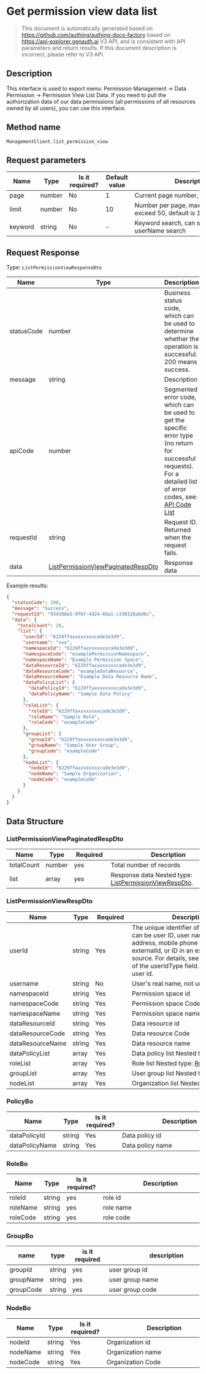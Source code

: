 # Get permission view data list

<!--
Warning ⚠️:
Do not modify this document directly,
https://github.com/Authing/authing-docs-factory
Use this project to generate
-->

<LastUpdated />

> This document is automatically generated based on https://github.com/authing/authing-docs-factory based on https://api-explorer.genauth.ai V3 API, and is consistent with API parameters and return results. If this document description is incorrect, please refer to V3 API.

## Description

This interface is used to export menu: Permission Management -> Data Permission -> Permission View List Data. If you need to pull the authorization data of our data permissions (all permissions of all resources owned by all users), you can use this interface.

## Method name

`ManagementClient.list_permission_view`

## Request parameters

| Name    | Type   | <div style="width:80px">Is it required?</div> | <div style="width:60px">Default value</div> | <div style="width:300px">Description</div>               | <div style="width:200px">Sample value</div> |
| ------- | ------ | --------------------------------------------- | ------------------------------------------- | -------------------------------------------------------- | ------------------------------------------- |
| page    | number | No                                            | 1                                           | Current page number, starting from 1                     | `1`                                         |
| limit   | number | No                                            | 10                                          | Number per page, maximum cannot exceed 50, default is 10 | `10`                                        |
| keyword | string | No                                            | -                                           | Keyword search, can support userName search              | `123`                                       |

## Request Response

Type: `ListPermissionViewResponseDto`

| Name       | Type                                                                                 | Description                                                                                                                                                                                                                                                                                                                                 |
| ---------- | ------------------------------------------------------------------------------------ | ------------------------------------------------------------------------------------------------------------------------------------------------------------------------------------------------------------------------------------------------------------------------------------------------------------------------------------------- |
| statusCode | number                                                                               | Business status code, which can be used to determine whether the operation is successful. 200 means success.                                                                                                                                                                                                                                |
| message    | string                                                                               | Description                                                                                                                                                                                                                                                                                                                                 |
| apiCode    | number                                                                               | Segmented error code, which can be used to get the specific error type (no return for successful requests). For a detailed list of error codes, see: [API Code List](https://api-explorer.genauth.ai/?tag=group/%E5%BC%80%E5%8F%91%E5%87%86%E5%A4%87#tag/%E5%BC%80%E5%8F%91%E5%87%86%E5%A4%87/%E9%94%99%E8%AF%AF%E5%A4%84%E7%90%86/apiCode) |
| requestId  | string                                                                               | Request ID. Returned when the request fails.                                                                                                                                                                                                                                                                                                |
| data       | <a href="#ListPermissionViewPaginatedRespDto">ListPermissionViewPaginatedRespDto</a> | Response data                                                                                                                                                                                                                                                                                                                               |

Example results:

```json
{
  "statusCode": 200,
  "message": "Success",
  "requestId": "934108e5-9fbf-4d24-8da1-c330328abd6c",
  "data": {
    "totalCount": 20,
    "list": {
      "userId": "6229ffaxxxxxxxxcade3e3d9",
      "username": "xxx",
      "namespaceId": "6229ffaxxxxxxxxcade3e3d9",
      "namespaceCode": "examplePermissionNamespace",
      "namespaceName": "Example Permission Space",
      "dataResourceId": "6229ffaxxxxxxxxcade3e3d9",
      "dataResourceCode": "exampleDataResource",
      "dataResourceName": "Example Data Resource Name",
      "dataPolicyList": {
        "dataPolicyId": "6229ffaxxxxxxxxcade3e3d9",
        "dataPolicyName": "Sample Data Policy"
      },
      "roleList": {
        "roleId": "6229ffaxxxxxxxxcade3e3d9",
        "roleName": "Sample Role",
        "roleCode": "exampleCode"
      },
      "groupList": {
        "groupId": "6229ffaxxxxxxxxcade3e3d9",
        "groupName": "Sample User Group",
        "groupCode": "exampleCode"
      },
      "nodeList": {
        "nodeId": "6229ffaxxxxxxxxcade3e3d9",
        "nodeName": "Sample Organization",
        "nodeCode": "exampleCode"
      }
    }
  }
}
```

## Data Structure

### <a id="ListPermissionViewPaginatedRespDto"></a> ListPermissionViewPaginatedRespDto

| Name       | Type   | <div style="width:80px">Required</div> | <div style="width:300px">Description</div>                                                     | <div style="width:200px">Sample value</div> |
| ---------- | ------ | -------------------------------------- | ---------------------------------------------------------------------------------------------- | ------------------------------------------- |
| totalCount | number | yes                                    | Total number of records                                                                        | `20`                                        |
| list       | array  | yes                                    | Response data Nested type: <a href="#ListPermissionViewRespDto">ListPermissionViewRespDto</a>. |                                             |

### <a id="ListPermissionViewRespDto"></a> ListPermissionViewRespDto

| Name             | Type   | <div style="width:80px">Required</div> | <div style="width:300px">Description</div>                                                                                                                                                                                                  | <div style="width:200px">Sample value</div> |
| ---------------- | ------ | -------------------------------------- | ------------------------------------------------------------------------------------------------------------------------------------------------------------------------------------------------------------------------------------------- | ------------------------------------------- |
| userId           | string | Yes                                    | The unique identifier of the user, which can be user ID, user name, email address, mobile phone number, externalId, or ID in an external identity source. For details, see the description of the userIdType field. The default is user id. | `6229ffaxxxxxxxxcade3e3d9`                  |
| username         | string | No                                     | User's real name, not unique                                                                                                                                                                                                                | `Zhang San`                                 |
| namespaceId      | string | Yes                                    | Permission space id                                                                                                                                                                                                                         | `6229ffaxxxxxxxxcade3e3d9`                  |
| namespaceCode    | string | Yes                                    | Permission space Code                                                                                                                                                                                                                       | `examplePermissionNamespace`                |
| namespaceName    | string | Yes                                    | Permission space name                                                                                                                                                                                                                       | `Example Permission Space`                  |
| dataResourceId   | string | Yes                                    | Data resource id                                                                                                                                                                                                                            | `6229ffaxxxxxxxxcade3e3d9`                  |
| dataResourceCode | string | Yes                                    | Data resource Code                                                                                                                                                                                                                          | `exampleDataResource`                       |
| dataResourceName | string | Yes                                    | Data resource name                                                                                                                                                                                                                          | `Example Data Resource Name`                |
| dataPolicyList   | array  | Yes                                    | Data policy list Nested type: <a href="#PolicyBo">PolicyBo</a>.                                                                                                                                                                             |                                             |
| roleList         | array  | Yes                                    | Role list Nested type: <a href="#RoleBo">RoleBo</a>.                                                                                                                                                                                        |                                             |
| groupList        | array  | Yes                                    | User group list Nested type: <a href="#GroupBo">GroupBo</a>.                                                                                                                                                                                |                                             |
| nodeList         | array  | Yes                                    | Organization list Nested type: <a href="#NodeBo">NodeBo</a>.                                                                                                                                                                                |                                             |

### <a id="PolicyBo"></a> PolicyBo

| Name           | Type   | <div style="width:80px">Is it required?</div> | <div style="width:300px">Description</div> | <div style="width:200px">Sample value</div> |
| -------------- | ------ | --------------------------------------------- | ------------------------------------------ | ------------------------------------------- |
| dataPolicyId   | string | Yes                                           | Data policy id                             | `6229ffaxxxxxxxxcade3e3d9`                  |
| dataPolicyName | string | Yes                                           | Data policy name                           | `Sample data policy`                        |

### <a id="RoleBo"></a> RoleBo

| Name     | Type   | <div style="width:80px">Is it required?</div> | <div style="width:300px">Description</div> | <div style="width:200px">Sample value</div> |
| -------- | ------ | --------------------------------------------- | ------------------------------------------ | ------------------------------------------- |
| roleId   | string | yes                                           | role id                                    | `6229ffaxxxxxxxxcade3e3d9`                  |
| roleName | string | yes                                           | role name                                  | `example role`                              |
| roleCode | string | yes                                           | role code                                  | `exampleCode`                               |

### <a id="GroupBo"></a> GroupBo

| name      | type   | <div style="width:80px">is it required</div> | <div style="width:300px">description</div> | <div style="width:200px">example value</div> |
| --------- | ------ | -------------------------------------------- | ------------------------------------------ | -------------------------------------------- |
| groupId   | string | yes                                          | user group id                              | `6229ffaxxxxxxxxcade3e3d9`                   |
| groupName | string | yes                                          | user group name                            | `example user group`                         |
| groupCode | string | yes                                          | user group code                            | `exampleCode`                                |

### <a id="NodeBo"></a> NodeBo

| Name     | Type   | <div style="width:80px">Is it required?</div> | <div style="width:300px">Description</div> | <div style="width:200px">Example value</div> |
| -------- | ------ | --------------------------------------------- | ------------------------------------------ | -------------------------------------------- |
| nodeId   | string | Yes                                           | Organization id                            | `6229ffaxxxxxxxxcade3e3d9`                   |
| nodeName | string | Yes                                           | Organization name                          | `Example organization`                       |
| nodeCode | string | Yes                                           | Organization Code                          | `exampleCode`                                |
